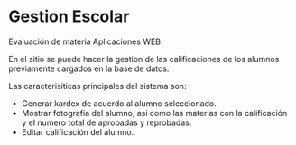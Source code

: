 # Gestion Escolar

Evaluación de materia Aplicaciones WEB

En el sitio se puede hacer la gestion de las calificaciones de los alumnos previamente cargados en la base de datos.

Las caracterisiticas principales del sistema son:
- Generar kardex de acuerdo al alumno seleccionado.
- Mostrar fotografia del alumno, asi como las materias con la calificación y el numero total de aprobadas y reprobadas.
- Editar calificación del alumno.